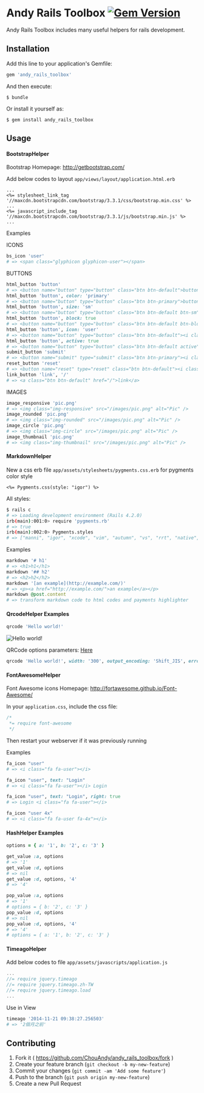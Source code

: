 # Andy Rails Toolbox [![Gem Version](https://badge.fury.io/rb/andy_rails_toolbox.svg)](http://badge.fury.io/rb/andy_rails_toolbox)

Andy Rails Toolbox includes many useful helpers for rails development.

## Installation

Add this line to your application's Gemfile:

```ruby
gem 'andy_rails_toolbox'
```

And then execute:

    $ bundle

Or install it yourself as:

    $ gem install andy_rails_toolbox

## Usage

#### BootstrapHelper

Bootstrap Homepage: <a href="http://getbootstrap.com/" target="_blank">http://getbootstrap.com/</a>


Add below codes to layout `app/views/layout/application.html.erb`

``` erb
...
<%= stylesheet_link_tag '//maxcdn.bootstrapcdn.com/bootstrap/3.3.1/css/bootstrap.min.css' %>
...
<%= javascript_include_tag '//maxcdn.bootstrapcdn.com/bootstrap/3.3.1/js/bootstrap.min.js' %>
...
```

Examples

ICONS

``` ruby
bs_icon 'user'
# => <span class="glyphicon glyphicon-user"></span>
```

BUTTONS

``` ruby
html_button 'button'
# => <button name="button" type="button" class="btn btn-default">button</button>
html_button 'button', color: 'primary'
# => <button name="button" type="button" class="btn btn-primary">button</button>
html_button 'button', size: 'sm'
# => <button name="button" type="button" class="btn btn-default btn-sm">button</button>
html_button 'button', block: true
# => <button name="button" type="button" class="btn btn-default btn-block">button</button>
html_button 'button', icon: 'user'
# => <button name="button" type="button" class="btn btn-default"><i class="fa fa-user"></i> button</button>
html_button 'button', active: true
# => <button name="button" type="button" class="btn btn-default active">button</button>
submit_button 'submit'
# => <button name="submit" type="submit" class="btn btn-primary"><i class="fa fa-check"></i> submit</button>
reset_button 'reset'
# => <button name="reset" type="reset" class="btn btn-default"><i class="fa fa-eraser"></i> reset</button>
link_button 'link', '/'
# => <a class="btn btn-default" href="/">link</a>
```

IMAGES

``` ruby
image_responsive 'pic.png'
# => <img class="img-responsive" src="/images/pic.png" alt="Pic" />
image_rounded 'pic.png'
# => <img class="img-rounded" src="/images/pic.png" alt="Pic" />
image_circle 'pic.png'
# => <img class="img-circle" src="/images/pic.png" alt="Pic" />
image_thumbnail 'pic.png'
# => <img class="img-thumbnail" src="/images/pic.png" alt="Pic" />
```

#### MarkdownHelper

New a css erb file `app/assets/stylesheets/pygments.css.erb` for pygments color style

``` erb
<%= Pygments.css(style: "igor") %>
```

All styles:

``` sh
$ rails c
# => Loading development environment (Rails 4.2.0)
irb(main):001:0> require 'pygments.rb'
# => true
irb(main):002:0> Pygments.styles
# => ["manni", "igor", "xcode", "vim", "autumn", "vs", "rrt", "native", "perldoc", "borland", "tango", "emacs", "friendly", "monokai", "paraiso-dark", "colorful", "murphy", "bw", "pastie", "paraiso-light", "trac", "default", "fruity"]
```

Examples

``` ruby
markdown '# h1'
# => <h1>h1</h1>
markdown '## h2'
# => <h2>h2</h2>
markdown '[an example](http://example.com/)'
# => <p><a href="http://example.com/">an example</a></p>
markdown @post.content
# => transform markdown code to html codes and payments highlighter
```

#### QrcodeHelper Examples

``` ruby
qrcode 'Hello world!'
```

<img alt="Hello world!" src="https://chart.googleapis.com/chart?cht=qr&amp;chl=Hello world!&amp;chs=200x200" />

QRCode options parameters: <a href="https://google-developers.appspot.com/chart/infographics/docs/qr_codes#overview" target="_blank">Here</a>

``` ruby
qrcode 'Hello world!', width: '300', output_encoding: 'Shift_JIS', error_correction_level: 'H', margin: '10'
```

#### FontAwesomeHelper

Font Awesome icons Homepage: <a href="http://fortawesome.github.io/Font-Awesome/" target="_blank">http://fortawesome.github.io/Font-Awesome/</a>

In your `application.css`, include the css file:

```css
/*
 *= require font-awesome
 */
```
Then restart your webserver if it was previously running

Examples

``` ruby
fa_icon "user"
# => <i class="fa fa-user"></i>

fa_icon "user", text: "Login"
# => <i class="fa fa-user"></i> Login

fa_icon "user", text: "Login", right: true
# => Login <i class="fa fa-user"></i>

fa_icon "user 4x"
# => <i class="fa fa-user fa-4x"></i>
```

#### HashHelper Examples

``` ruby
options = { a: '1', b: '2', c: '3' }

get_value :a, options
# => '1'
get_value :d, options
# => nil
get_value :d, options, '4'
# => '4'

pop_value :a, options
# => '1'
# options = { b: '2', c: '3' }
pop_value :d, options
# => nil
pop_value :d, options, '4'
# => '4'
# options = { a: '1', b: '2', c: '3' }
```

#### TimeagoHelper

Add below codes to file `app/assets/javascripts/application.js`

``` js
...
//= require jquery.timeago
//= require jquery.timeago.zh-TW
//= require jquery.timeago.load
...
```

Use in View

``` ruby
timeago '2014-11-21 09:38:27.256503'
# => '2個月之前'
```

## Contributing

1. Fork it ( https://github.com/ChouAndy/andy_rails_toolbox/fork )
2. Create your feature branch (`git checkout -b my-new-feature`)
3. Commit your changes (`git commit -am 'Add some feature'`)
4. Push to the branch (`git push origin my-new-feature`)
5. Create a new Pull Request

